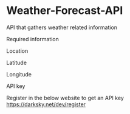 # Weather-Forecast-API
API that gathers weather related information

Required information

Location

Latitude

Longitude

API key

Register in the below website to get an API key
https://darksky.net/dev/register
